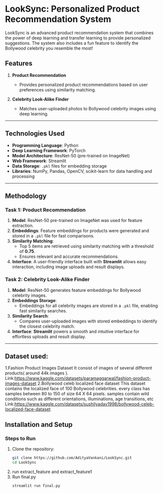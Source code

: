 # **LookSync: Personalized Product Recommendation System**  

LookSync is an advanced product recommendation system that combines the power of deep learning and transfer learning to provide personalized suggestions. The system also includes a fun feature to identify the Bollywood celebrity you resemble the most!  

## **Features**  
1. **Product Recommendation**  
   - Provides personalized product recommendations based on user preferences using similarity matching.  

2. **Celebrity Look-Alike Finder**  
   - Matches user-uploaded photos to Bollywood celebrity images using deep learning.  

---

## **Technologies Used**  

- **Programming Language**: Python  
- **Deep Learning Framework**: PyTorch  
- **Model Architecture**: ResNet-50 (pre-trained on ImageNet)  
- **Web Framework**: Streamlit  
- **Data Storage**: `.pkl` files for embedding storage  
- **Libraries**: NumPy, Pandas, OpenCV, scikit-learn for data handling and processing  

---

## **Methodology**  

### **Task 1: Product Recommendation**  
1. **Model**: ResNet-50 pre-trained on ImageNet was used for feature extraction.  
2. **Embeddings**: Feature embeddings for products were generated and stored in a `.pkl` file for fast comparisons.  
3. **Similarity Matching**:  
   - Top 5 items are retrieved using similarity matching with a threshold of **0.75**.  
   - Ensures relevant and accurate recommendations.  
4. **Interface**: A user-friendly interface built with **Streamlit** allows easy interaction, including image uploads and result displays.  

### **Task 2: Celebrity Look-Alike Finder**  
1. **Model**: ResNet-50 generates feature embeddings for Bollywood celebrity images.  
2. **Embeddings Storage**:  
   - Embeddings for all celebrity images are stored in a `.pkl` file, enabling fast similarity searches.  
3. **Similarity Search**:  
   - Compares user-uploaded images with stored embeddings to identify the closest celebrity match.  
4. **Interface**: **Streamlit** powers a smooth and intuitive interface for effortless uploads and result display.  

---
## Dataset used:
1.Fashion Product Images Dataset
It consist of images of several different products( around 44k images ).
Link:https://www.kaggle.com/datasets/paramaggarwal/fashion-product-images-dataset
2.Bollywood celeb localized face dataset
This dataset contains the localized face of 100 Bollywood celebrities. every class has samples between 80 to 150 of size 64 X 64 pixels. samples contain wild conditions such as different orientations, illuminations, age transitions, etc
Link:https://www.kaggle.com/datasets/sushilyadav1998/bollywood-celeb-localized-face-dataset

## **Installation and Setup**

### **Steps to Run**  
1. Clone the repository:  
   ```bash
   git clone https://github.com/AdityaVankani/LookSync.git  
   cd LookSync
2. run extract_feature and extract_feature1
3. Run final.py
   ```bash
   streamlit run final.py

